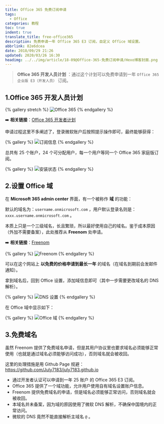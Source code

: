 ```yaml
---
title: Office 365 免费订阅申请
tags:
  - Office
categories: 教程
toc: true
indent: true
translate_title: free-office365
description: 免费申请一年 Office 365 E3 订阅，自定义 Office 域设置。
abbrlink: 82e6dcea
date: 2018/09/29 21:26
updated: 2020/03/26 16:30
headimg: ../../img/article/18-09@Office-365-免费订阅申请/Hexo博客封面.png
---
```


> **Office 365 开发人员计划** ：通过这个计划可以免费申请到一年 `Office 365 企业版 E3（开发人员）` 订阅。

## 1.Office 365 开发人员计划

{% gallery stretch %}
![Office 365](../../img/article/18-09@Office-365-免费订阅申请/01.png)
{% endgallery %}

 :arrow_right: **相关链接**：[Office 365 开发者计划](https://developer.microsoft.com/zh-cn/office/dev-program)

申请过程这里不多阐述了，登录微软账户后按照提示操作即可，最终能够获得：

{% gallery %}
![订阅信息](../../img/article/18-09@Office-365-免费订阅申请/02.png)
{% endgallery %}

总共有 25 个账户，24 个可分配用户，每一个用户等同一个 Office 365 家庭版订阅。

{% gallery %}
![安装状态](../../img/article/18-09@Office-365-免费订阅申请/03.png)
{% endgallery %}

## 2.设置 Office 域

在 **Microsoft 365 admin center** 界面，有一个被称作 **域** 的功能：

默认的域名为：`username.onmicrosoft.com` ，用户默认登录名则是：`xxxx.username.onmicrosoft.com` 。

本质上只是一个三级域名，长且繁琐，所以最好使用自己的域名。鉴于成本原因（外加不需要备案），此处推荐从   **Freenom** 处申请。

 :arrow_right: **相关链接**：[Freenom](https://www.freenom.com/zh/index.html)

{% gallery %}
![Freenom](../../img/article/18-09@Office-365-免费订阅申请/04.png)
{% endgallery %}

可以在这个网站上 **以免费的价格申请到最长一年** 的域名（在域名到期前会发邮件通知）。

拿到域名后，回到 Office 设置，添加域信息即可（其中一步需要更改域名的 DNS 解析）。

{% gallery %}
![DNS 设置](../../img/article/18-09@Office-365-免费订阅申请/05.png)
{% endgallery %}

在 Office 域中显示如下：

{% gallery %}
![Office 域](../../img/article/18-09@Office-365-免费订阅申请/06.png)
{% endgallery %}

## 3.免费域名

虽然 Freenom 提供了免费域名申请，但是其用户协议里也要求域名必须能够正常使用（也就是通过域名必须能够访问成功），否则域名就会被收回。

这里的处理措施是用 Github Page 规避：https://github.com/July7183/july7183.github.io

* 通过开发者认证可以申请到一年 25 账户 的 Office 365 E3 订阅。
* Office 365 提供了一个域功能，允许用户使用自有域名设置账户信息。
* Freenom 提供免费域名的申请，但是域名必须能够正常访问，否则域名就会被收回。
* 本域名并未备案，因为域的原因使用了微软 DNS 解析，不确保中国境内的正常访问。
* 微软的 DNS 竟然不能直接解析主域名 `@` 。
